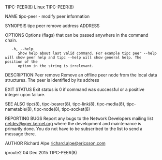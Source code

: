 TIPC-PEER(8)								     Linux								  TIPC-PEER(8)

NAME
       tipc-peer - modify peer information

SYNOPSIS
       tipc peer remove address ADDRESS

OPTIONS
       Options (flags) that can be passed anywhere in the command chain.

       -h, --help
	      Show help about last valid command. For example tipc peer --help will show peer help and tipc --help will show general help. The position of the
	      option in the string is irrelevant.

DESCRIPTION
   Peer remove
       Remove an offline peer node from the local data structures. The peer is identified by its address

EXIT STATUS
       Exit status is 0 if command was successful or a positive integer upon failure.

SEE ALSO
       tipc(8), tipc-bearer(8), tipc-link(8), tipc-media(8), tipc-nametable(8), tipc-node(8), tipc-socket(8)

REPORTING BUGS
       Report  any  bugs  to the Network Developers mailing list <netdev@vger.kernel.org> where the development and maintenance is primarily done.  You do not
       have to be subscribed to the list to send a message there.

AUTHOR
       Richard Alpe <richard.alpe@ericsson.com>

iproute2								  04 Dec 2015								  TIPC-PEER(8)
